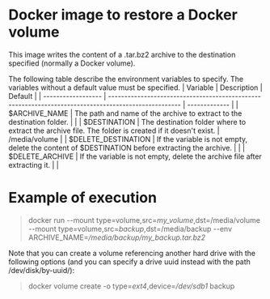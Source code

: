 # Docker image to restore a Docker volume
This image writes the content of a .tar.bz2 archive to the destination specified (normally a Docker volume).

The following table describe the environment variables to specify. The variables without a default value must be specified.
| Variable            | Description                                                                                          | Default       |
| ------------------  | ---------------------------------------------------------------------------------------------------- | ------------- |
| $ARCHIVE_NAME       | The path and name of the archive to extract to the destination folder.                               |               |
| $DESTINATION        | The destination folder where to extract the archive file. The folder is created if it doesn't exist. | /media/volume |
| $DELETE_DESTINATION | If the variable is not empty, delete the content of $DESTINATION before extracting the archive.      |               |
| $DELETE_ARCHIVE     | If the variable is not empty, delete the archive file after extracting it.                           |               |

# Example of execution
> docker run --mount type=volume,src=_my_volume_,dst=/media/volume --mount type=volume,src=_backup_,dst=/media/backup --env ARCHIVE_NAME=_/media/backup/my_backup.tar.bz2_ 

Note that you can create a volume referencing another hard drive with the following options (and you can specify a drive uuid instead with the path /dev/disk/by-uuid/):
> docker volume create -o type=_ext4_,device=_/dev/sdb1_ backup
